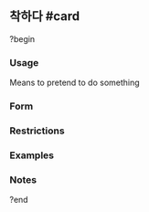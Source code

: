 ## 착하다 #card
?begin
### Usage
Means to pretend to do something
### Form

### Restrictions
### Examples
### Notes
?end

